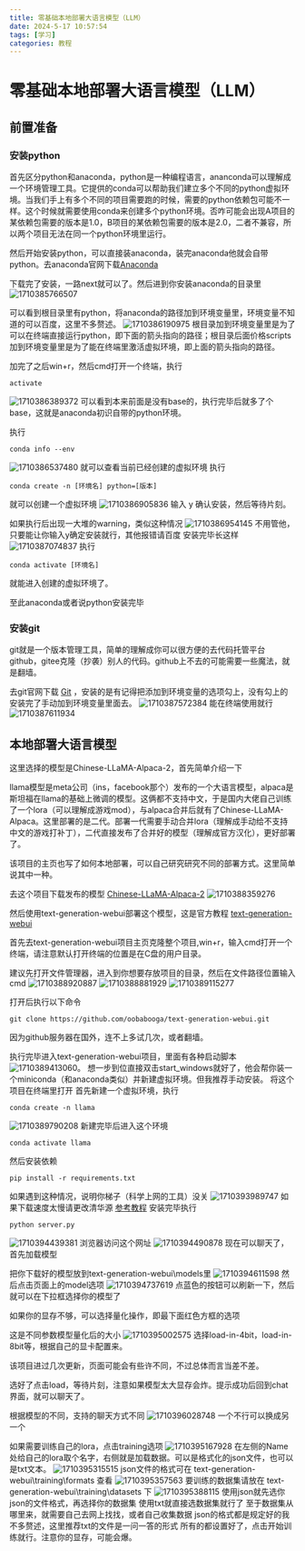 ```yaml
---
title: 零基础本地部署大语言模型（LLM）
date: 2024-5-17 10:57:54
tags: [学习]
categories: 教程
---
```


# 零基础本地部署大语言模型（LLM）

## 前置准备

### 安装python

首先区分python和anaconda，python是一种编程语言，ananconda可以理解成一个环境管理工具。它提供的conda可以帮助我们建立多个不同的python虚拟环境。当我们手上有多个不同的项目需要跑的时候，需要的python依赖包可能不一样。这个时候就需要使用conda来创建多个python环境。否咋可能会出现A项目的某依赖包需要的版本是1.0，B项目的某依赖包需要的版本是2.0，二者不兼容，所以两个项目无法在同一个python环境里运行。

然后开始安装python，可以直接装anaconda，装完anaconda他就会自带python。去anaconda官网下载[Anaconda](https://www.anaconda.com/download)

下载完了安装，一路next就可以了。然后进到你安装anaconda的目录里
![1710385766507](../img/setup/1710385766507.png)

可以看到根目录里有python，将anaconda的路径加到环境变量里，环境变量不知道的可以百度，这里不多赘述。
![1710386190975](../img/setup/1710386190975.png)
根目录加到环境变量里是为了可以在终端直接运行python，即下面的箭头指向的路径；根目录后面价格scripts加到环境变量里是为了能在终端里激活虚拟环境，即上面的箭头指向的路径。

加完了之后win+r，然后cmd打开一个终端，执行

```shell
activate
```

![1710386389372](../img/setup/1710386389372.png)
可以看到本来前面是没有base的，执行完毕后就多了个base，这就是anaconda初识自带的python环境。

执行

```shell
conda info --env
```

![1710386537480](../img/setup/1710386537480.png)
就可以查看当前已经创建的虚拟环境
执行

```shell
conda create -n [环境名] python=[版本]
```

就可以创建一个虚拟环境
![1710386905836](../img/setup/1710386905836.png)
输入 y 确认安装，然后等待片刻。

如果执行后出现一大堆的warning，类似这种情况
![1710386954145](../img/setup/1710386954145.png)
不用管他，只要能让你输入y确定安装就行，其他报错请百度
安装完毕长这样
![1710387074837](../img/setup/1710387074837.png)
执行

```shell
conda activate [环境名]
```

就能进入创建的虚拟环境了。

至此anaconda或者说python安装完毕

### 安装git

git就是一个版本管理工具，简单的理解成你可以很方便的去代码托管平台github，gitee克隆（抄袭）别人的代码。github上不去的可能需要一些魔法，就是翻墙。

去git官网下载 [Git](https://git-scm.com/download/win) ，安装的是有记得把添加到环境变量的选项勾上，没有勾上的安装完了手动加到环境变量里面去。
![1710387572384](../img/setup/1710387572384.png)
能在终端使用就行
![1710387611934](../img/setup/1710387611934.png)

## 本地部署大语言模型

这里选择的模型是Chinese-LLaMA-Alpaca-2，首先简单介绍一下

llama模型是meta公司（ins，facebook那个）发布的一个大语言模型，alpaca是斯坦福在llama的基础上微调的模型。这俩都不支持中文，于是国内大佬自己训练了一个lora（可以理解成游戏mod），与alpaca合并后就有了Chinese-LLaMA-Alpaca。这里部署的是二代。部署一代需要手动合并lora（理解成手动给不支持中文的游戏打补丁），二代直接发布了合并好的模型（理解成官方汉化），更好部署了。

该项目的主页也写了如何本地部署，可以自己研究研究不同的部署方式。这里简单说其中一种。

去这个项目下载发布的模型
[Chinese-LLaMA-Alpaca-2](https://github.com/ymcui/Chinese-LLaMA-Alpaca-2?tab=readme-ov-file#%E6%A8%A1%E5%9E%8B%E4%B8%8B%E8%BD%BD)
![1710388359276](../img/setup/1710388359276.png)

然后使用text-generation-webui部署这个模型，这是官方教程
[text-generation-webui](https://github.com/ymcui/Chinese-LLaMA-Alpaca-2/wiki/text-generation-webui_zh)

首先去text-generation-webui项目主页克隆整个项目,win+r，输入cmd打开一个终端，请注意默认打开终端的位置是在C盘的用户目录。

建议先打开文件管理器，进入到你想要存放项目的目录，然后在文件路径位置输入cmd
![1710388920887](../img/setup/1710388920887.png)
![1710388881929](../img/setup/1710388881929.png)
![1710389115277](../img/setup/1710389115277.png)

打开后执行以下命令

```git
git clone https://github.com/oobabooga/text-generation-webui.git
```

因为github服务器在国外，连不上多试几次，或者翻墙。

执行完毕进入text-generation-webui项目，里面有各种启动脚本
![1710389413060](../img/setup/1710389413060.png)。
想一步到位直接双击start_windows就好了，他会帮你装一个miniconda（和anaconda类似）并新建虚拟环境。但我推荐手动安装。
将这个项目在终端里打开
首先新建一个虚拟环境，执行

```shell
conda create -n llama
```

![1710389790208](../img/setup/1710389790208.png)
新建完毕后进入这个环境

```shell
conda activate llama
```

然后安装依赖

```shell
pip install -r requirements.txt
```

如果遇到这种情况，说明你梯子（科学上网的工具）没关
![1710393989747](../img/setup/1710393989747.png)
如果下载速度太慢请更改清华源
[参考教程](https://mirrors.tuna.tsinghua.edu.cn/help/pypi/)
安装完毕执行

```shell
python server.py
```

![1710394439381](../img/setup/1710394439381.png)
浏览器访问这个网址
![1710394490878](../img/setup/1710394490878.png)
现在可以聊天了，首先加载模型

把你下载好的模型放到text-generation-webui\models里
![1710394611598](../img/setup/1710394611598.png)
然后点击页面上的model选项
![1710394737619](../img/setup/1710394737619.png)
点蓝色的按钮可以刷新一下，然后就可以在下拉框选择你的模型了

如果你的显存不够，可以选择量化操作，即最下面红色方框的选项

这是不同参数模型量化后的大小
![1710395002575](../img/setup/1710395002575.png)
选择load-in-4bit，load-in-8bit等，根据自己的显卡配置来。

该项目进过几次更新，页面可能会有些许不同，不过总体而言当差不差。

选好了点击load，等待片刻，注意如果模型太大显存会炸。提示成功后回到chat界面，就可以聊天了。

根据模型的不同，支持的聊天方式不同
![1710396028748](../img/setup/1710396028748.png)
一个不行可以换成另一个

如果需要训练自己的lora，点击training选项
![1710395167928](../img/setup/1710395167928.png)
在左侧的Name处给自己的lora取个名字，右侧就是加载数据。可以是格式化的json文件，也可以是txt文本。
![1710395315515](../img/setup/1710395315515.png)
json文件的格式可在 text-generation-webui\training\formats 查看
![1710395357563](../img/setup/1710395357563.png)
要训练的数据集请放在 text-generation-webui\training\datasets 下
![1710395388115](../img/setup/1710395388115.png)
使用json就先选你json的文件格式，再选择你的数据集
使用txt就直接选数据集就行了
至于数据集从哪里来，就需要自己去网上找找，或者自己收集数据
json的格式都是规定好的我不多赘述，这里推荐txt的文件是一问一答的形式
所有的都设置好了，点击开始训练就行。注意你的显存，可能会爆。
